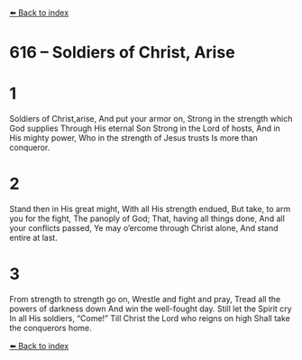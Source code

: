 [⬅️ Back to index](../README.md)

# 616 – Soldiers of Christ, Arise


# 1
Soldiers of Christ,arise,
And put your armor on,
Strong in the strength which God supplies
Through His eternal Son
Strong in the Lord of hosts,
And in His mighty power,
Who in the strength of Jesus trusts
Is more than conqueror.

# 2
Stand then in His great might,
With all His strength endued,
But take, to arm you for the fight,
The panoply of God;
That, having all things done,
And all your conflicts passed,
Ye may o’ercome through Christ alone,
And stand entire at last.

# 3
From strength to strength go on,
Wrestle and fight and pray,
Tread all the powers of darkness down
And win the well-fought day.
Still let the Spirit cry
In all His soldiers, “Come!”
Till Christ the Lord who reigns on high
Shall take the conquerors home.

[⬅️ Back to index](../README.md)
